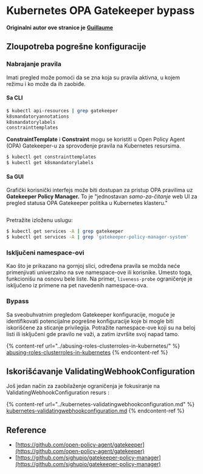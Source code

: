 # Kubernetes OPA Gatekeeper bypass

**Originalni autor ove stranice je** [**Guillaume**](https://www.linkedin.com/in/guillaume-chapela-ab4b9a196)

## Zloupotreba pogrešne konfiguracije

### Nabrajanje pravila

Imati pregled može pomoći da se zna koja su pravila aktivna, u kojem režimu i ko može da ih zaobiđe.

#### Sa CLI
```bash
$ kubectl api-resources | grep gatekeeper
k8smandatoryannotations                                                             constraints.gatekeeper.sh/v1beta1                  false        K8sMandatoryAnnotations
k8smandatorylabels                                                                  constraints.gatekeeper.sh/v1beta1                  false        K8sMandatoryLabel
constrainttemplates                                                                 templates.gatekeeper.sh/v1                         false        ConstraintTemplate
```
**ConstraintTemplate** i **Constraint** mogu se koristiti u Open Policy Agent (OPA) Gatekeeper-u za sprovođenje pravila na Kubernetes resursima.
```bash
$ kubectl get constrainttemplates
$ kubectl get k8smandatorylabels
```
#### Sa GUI

Grafički korisnički interfejs može biti dostupan za pristup OPA pravilima uz **Gatekeeper Policy Manager.** To je "jednostavan _samo-za-čitanje_ web UI za pregled statusa OPA Gatekeeper politika u Kubernetes klasteru."

<figure><img src="../../../.gitbook/assets/05-constraints.png" alt=""><figcaption></figcaption></figure>

Pretražite izloženu uslugu:
```bash
$ kubectl get services -A | grep gatekeeper
$ kubectl get services -A | grep 'gatekeeper-policy-manager-system'
```
### Isključeni namespace-ovi

Kao što je prikazano na gornjoj slici, određena pravila se možda neće primenjivati univerzalno na sve namespace-ove ili korisnike. Umesto toga, funkcionišu na osnovu bele liste. Na primer, `liveness-probe` ograničenje je isključeno iz primene na pet navedenih namespace-ova.

### Bypass

Sa sveobuhvatnim pregledom Gatekeeper konfiguracije, moguće je identifikovati potencijalne pogrešne konfiguracije koje bi mogle biti iskorišćene za sticanje privilegija. Potražite namespace-ove koji su na beloj listi ili isključeni gde pravilo ne važi, a zatim izvršite svoj napad tamo.

{% content-ref url="../abusing-roles-clusterroles-in-kubernetes/" %}
[abusing-roles-clusterroles-in-kubernetes](../abusing-roles-clusterroles-in-kubernetes/)
{% endcontent-ref %}

## Iskorišćavanje ValidatingWebhookConfiguration

Još jedan način za zaobilaženje ograničenja je fokusiranje na ValidatingWebhookConfiguration resurs :&#x20;

{% content-ref url="../kubernetes-validatingwebhookconfiguration.md" %}
[kubernetes-validatingwebhookconfiguration.md](../kubernetes-validatingwebhookconfiguration.md)
{% endcontent-ref %}

## Reference

* [https://github.com/open-policy-agent/gatekeeper](https://github.com/open-policy-agent/gatekeeper)
* [https://github.com/sighupio/gatekeeper-policy-manager](https://github.com/sighupio/gatekeeper-policy-manager)
